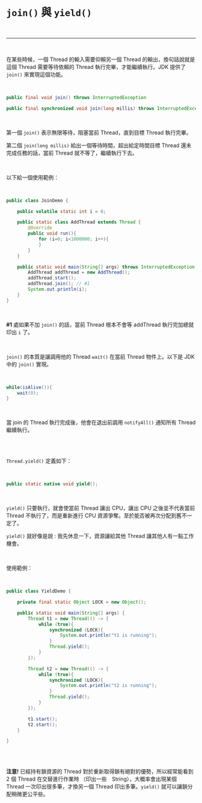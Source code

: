 # `join()` 與 `yield()`

<br>

-------

<br>

在某些時候，一個 Thread 的輸入需要仰賴另一個 Thread 的輸出，換句話說就是這個 Thread 需要等待依賴的 Thread 執行完畢，才能繼續執行。JDK 提供了 `join()` 來實現這個功能。

<br>

```java
public final void join() throws InterruptedException

public final synchronized void join(long millis) throws InterruptedException
```

<br>

第一個 `join()` 表示無限等待，阻塞當前 Thread，直到目標 Thread 執行完畢。

第二個 `join(long millis)` 給出一個等待時間，超出給定時間目標 Thread 還未完成任務的話，當前 Thread 就不等了，繼續執行下去。

<br>

以下給一個使用範例：

<br>

```java
public class JoinDemo {

    public volatile static int i = 0;

    public static class AddThread extends Thread {
        @Override
        public void run(){
            for (i=0; i<1000000; i++){
            }
        }
    }

    public static void main(String[] args) throws InterruptedException {
        AddThread addThread = new AddThread();
        addThread.start();
        addThread.join(); // #1
        System.out.println(i);
    }
}
```

<br>

__#1__ 處如果不加 `join()` 的話，當前 Thread 根本不會等 addThread 執行完加總就印出 `i` 了。

<br>

`join()` 的本質是讓調用他的 Thread `wait()` 在當前 Thread 物件上。以下是 JDK 中的 `join()` 實現。

<br>

```java
while(isAlive()){
    wait(0);
}
```

<br>

當 join 的 Thread 執行完成後，他會在退出前調用 `notifyAll()` 通知所有 Thread 繼續執行。

<br>
<br>

`Thread.yield()` 定義如下：

<br>

```java
public static native void yield();
```

<br>

`yield()` 只要執行，就會使當前 Thread 讓出 CPU，讓出 CPU 之後並不代表當前 Thread 不執行了，而是重新進行 CPU 資源爭奪。至於能否被再次分配到舊不一定了。

`yield()` 就好像是說 : 我先休息一下，資源讓給其他 Thread 讓其他人有一點工作機會。

<br>

使用範例：

<br>

```java
public class YieldDemo {

    private final static Object LOCK = new Object();

    public static void main(String[] args) {
        Thread t1 = new Thread(() -> {
            while (true){
                synchronized (LOCK){
                    System.out.println("t1 is running");
                }
                Thread.yield();
            }
        });

        Thread t2 = new Thread(() -> {
            while (true){
                synchronized (LOCK){
                    System.out.println("t2 is running");
                }
                Thread.yield();
            }
        });

        t1.start();
        t2.start();
    }

}
```

<br>
<br>

__注意!__ 已經持有鎖資源的 Thread 對於重新取得鎖有絕對的優勢，所以經常能看到 2 個 Thread 在交替進行作業時 （印出一些　String），大概率會出現某個 Thread 一次印出很多筆，才換另一個 Thread 印出多筆。`yield()` 就可以讓鎖分配稍微更公平些。